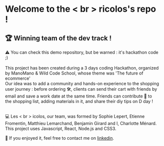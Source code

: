 # Welcome to the < br > ricolos's repo !
## 🏆 Winning team of the dev track !
⚠️ You can check this demo repository, but be warned : it's hackathon code ;)<br/><br/>
This project has been created during a 3 days coding Hackathon, organized by ManoMano & Wild Code School, whose theme was 'The future of ecommerce'<br/>
Our idea was to add a community and hands-on experience to the shopping user journey : before ordering 🛠️, clients can send their cart with friends by email and save a work date at the same time. Friends can contribute 🔗 to the shopping list, adding materials in it, and share their diy tips on D day !<br/><br/>

💻 Les < br > icolos, our team, was formed by Sophie Lepert, Etienne Fromentin, Matthieu Lemarchand, Benjamin Girard and I, Charlotte Ménard. <br/>
This project uses Javascript, React, Node.js and CSS3.<br/>

:speech_balloon: If you enjoyed it, feel free to contact me on [linkedin](https://www.linkedin.com/in/charlotte-menard/).
